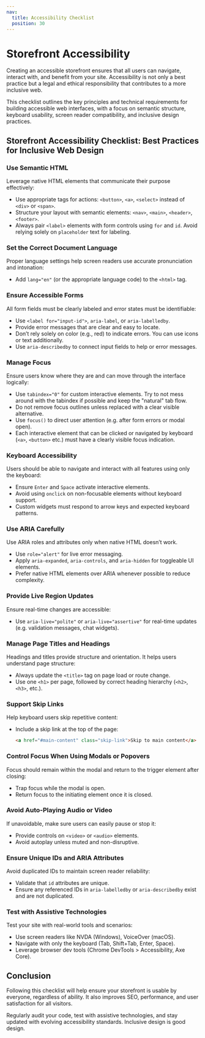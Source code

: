 ```yaml
---
nav:
  title: Accessibility Checklist
  position: 30
---
```


# Storefront Accessibility

Creating an accessible storefront ensures that all users can navigate, interact with, and benefit from your site. Accessibility is not only a best practice but a legal and ethical responsibility that contributes to a more inclusive web.

This checklist outlines the key principles and technical requirements for building accessible web interfaces, with a focus on semantic structure, keyboard usability, screen reader compatibility, and inclusive design practices.

## Storefront Accessibility Checklist: Best Practices for Inclusive Web Design

### Use Semantic HTML

Leverage native HTML elements that communicate their purpose effectively:

- Use appropriate tags for actions: `<button>`, `<a>`, `<select>` instead of `<div>` or `<span>`.
- Structure your layout with semantic elements: `<nav>`, `<main>`, `<header>`, `<footer>`.
- Always pair `<label>` elements with form controls using `for` and `id`. Avoid relying solely on `placeholder` text for labeling.

### Set the Correct Document Language

Proper language settings help screen readers use accurate pronunciation and intonation:

- Add `lang="en"` (or the appropriate language code) to the `<html>` tag.

### Ensure Accessible Forms

All form fields must be clearly labeled and error states must be identifiable:

- Use `<label for="input-id">`, `aria-label`, or `aria-labelledby`.
- Provide error messages that are clear and easy to locate.
- Don’t rely solely on color (e.g., red) to indicate errors. You can use icons or text additionally.
- Use `aria-describedby` to connect input fields to help or error messages.

### Manage Focus

Ensure users know where they are and can move through the interface logically:

- Use `tabindex="0"` for custom interactive elements. Try to not mess around with the tabindex if possible and keep the "natural" tab flow.
- Do not remove focus outlines unless replaced with a clear visible alternative.
- Use `focus()` to direct user attention (e.g. after form errors or modal open).
- Each interactive element that can be clicked or navigated by keyboard (`<a>`, `<button>` etc.) must have a clearly visible focus indication.

### Keyboard Accessibility

Users should be able to navigate and interact with all features using only the keyboard:

- Ensure `Enter` and `Space` activate interactive elements.
- Avoid using `onclick` on non-focusable elements without keyboard support.
- Custom widgets must respond to arrow keys and expected keyboard patterns.

### Use ARIA Carefully

Use ARIA roles and attributes only when native HTML doesn’t work.

- Use `role="alert"` for live error messaging.
- Apply `aria-expanded`, `aria-controls`, and `aria-hidden` for toggleable UI elements.
- Prefer native HTML elements over ARIA whenever possible to reduce complexity.

### Provide Live Region Updates

Ensure real-time changes are accessible:

- Use `aria-live="polite"` or `aria-live="assertive"` for real-time updates (e.g. validation messages, chat widgets).

### Manage Page Titles and Headings

Headings and titles provide structure and orientation. It helps users understand page structure:

- Always update the `<title>`  tag on page load or route change.
- Use one `<h1>` per page, followed by correct heading hierarchy (`<h2>`, `<h3>`, etc.).

### Support Skip Links

Help keyboard users skip repetitive content:

- Include a skip link at the top of the page:
  
  ```html
  <a href="#main-content" class="skip-link">Skip to main content</a>
  ````

### Control Focus When Using Modals or Popovers

Focus should remain within the modal and return to the trigger element after closing:

- Trap focus while the modal is open.
- Return focus to the initiating element once it is closed.

### Avoid Auto-Playing Audio or Video

If unavoidable, make sure users can easily pause or stop it:

- Provide controls on `<video>` or `<audio>` elements.
- Avoid autoplay unless muted and non-disruptive.

### Ensure Unique IDs and ARIA Attributes

Avoid duplicated IDs to maintain screen reader reliability:

- Validate that `id` attributes are unique.
- Ensure any referenced IDs in `aria-labelledby` or `aria-describedby` exist and are not duplicated.

### Test with Assistive Technologies

Test your site with real-world tools and scenarios:

- Use screen readers like NVDA (Windows), VoiceOver (macOS).
- Navigate with only the keyboard (Tab, Shift+Tab, Enter, Space).
- Leverage browser dev tools (Chrome DevTools > Accessibility, Axe Core).

## Conclusion

Following this checklist will help ensure your storefront is usable by everyone, regardless of ability. It also improves SEO, performance, and user satisfaction for all visitors.

Regularly audit your code, test with assistive technologies, and stay updated with evolving accessibility standards. Inclusive design is good design.
